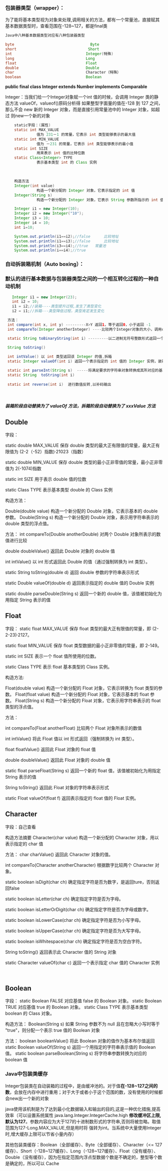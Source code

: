 ### 包装器类型（wrapper）：

​	为了能将基本类型视为对象来处理,调用相关的方法，都有一个常量池，直接赋其基本数据类型时，查看范围在-128~127，都是final类

```java
Java中八种基本数据类型对应有八种包装器类型

byte                        		  Byte
short            					 Short
int 								Integer(特殊)
long 								Long
float								Float
double								Double
char								Character（特殊）
boolean								Boolean
```

**public final class Integer extends Number implements Comparable<Integer>** 

Integer：当我们给一个Integer对象赋一个int 值的时候，会调用 Integer 类的静态方法 valueOf，valueof()原码分析得
	 如果整型字面量的值在-128 到 127 之间，那么不会 new 新的 Integer 对象，而是直接引用常量池中的 Integer 对象，如超过 则new一个新的对象

```java
	static字段：(属性)
	static int MAX_VALUE 
	          值为 231－1 的常量，它表示 int 类型能够表示的最大值
	static int MIN_VALUE 
	          值为 －231 的常量，它表示 int 类型能够表示的最小值 
	static int SIZE 
	          用来表示 int 值的比特位数
	static Class<Integer> TYPE 
	          表示基本类型 int 的 Class 实例
```


​		
```java
	构造方法
	Integer(int value) 
	          构造一个新分配的 Integer 对象，它表示指定的 int 值
	Integer(String s) 
	          构造一个新分配的 Integer 对象，它表示 String 参数所指示的 int 值

	Integer i1 = new Integer(10);
	Integer i2 = new Integer("10");
	Integer i3 = 10;
	Integer i4 = 10;
	int i=10;

	System.out.println(i1==i2);//false  	比较地址
	System.out.println(i1==i3);//false   	比较地址
	System.out.println(i3==i4);//true	常量池
	System.out.println(i==i4);//true
```



### 自动拆装箱机制（Auto boxing）：

### 默认的进行基本数据与包装器类型之间的一个相互转化过程的一种自动机制

```java
​	Integer i1 = new Integer(23);
​	int i2 = 10;
​	i1 = i2;//装箱----类型提升过程,发生了类型变化
​	i2 = i1;//拆箱---类型降低过程，类型肯定发生变化
```




```java
 方法：
 int compare(int x, int y) ---------X>Y 返回1，等于返回0，小于返回 -1
 int compareTo(Integer anotherInteger) ----比较两个Integer对象的大小，调用compare方法

 static String toBinaryString(int i) ---------以二进制无符号整数形式返回一个整数参数的字符串表示形式
 
 String	toString()

 int intValue() 以 int 类型返回该 Integer 的值,拆箱
 static Integer valueOf(int i) 返回一个表示指定的 int 值的 Integer 实例，装箱

 static int parseInt(String s)  -----将满足要求的字符串对象转换成其所对应的基本数据类型
 static String	toString(int i)
 
 static int reverse(int i)  进行数值反转,以补码输出
```

​	 

##### 装箱阶段自动替换为了 valueOf 方法，拆箱阶段自动替换为了 xxxValue 方法



## Double 

字段：
	
static double MAX_VALUE 
          保存 double 类型的最大正有限值的常量，最大正有限值为 (2-2（-52）指数)·21023（指数）

static double MIN_VALUE 
          保存 double 类型的最小正非零值的常量，最小正非零值为 2(-1074)指数

static int SIZE 
          用于表示 double 值的位数

static Class<Double> TYPE 
          表示基本类型 double 的 Class 实例


构造方法：

Double(double value) 
          构造一个新分配的 Double 对象，它表示基本的 double 参数。 
Double(String s) 
          构造一个新分配的 Double 对象，表示用字符串表示的 double 类型的浮点值。 

方法：
int compareTo(Double anotherDouble) 
          对两个 Double 对象所表示的数值进行比较

double doubleValue() 
          返回此 Double 对象的 double 值 

int intValue() 
          以 int 形式返回此 Double 的值（通过强制转换为 int 类型）。 

static String toString(double d) 
          返回 double 参数的字符串表示形式 

static Double valueOf(double d) 
          返回表示指定的 double 值的 Double 实例 

static double parseDouble(String s) 
          返回一个新的 double 值，该值被初始化为用指定 String 表示的值 



## Float

字段：
static float MAX_VALUE 
          保存 float 类型的最大正有限值的常量，即 (2-2-23)·2127。 

static float MIN_VALUE 
          保存 float 类型数据的最小正非零值的常量，即 2-149。 

static int SIZE 
          表示一个 float 值所使用的位数。 

static Class<Float> TYPE 
          表示 float 基本类型的 Class 实例。 

构造方法:

Float(double value) 
          构造一个新分配的 Float 对象，它表示转换为 float 类型的参数。 
Float(float value) 
          构造一个新分配的 Float 对象，它表示基本的 float 参数。 
Float(String s) 
          构造一个新分配的 Float 对象，它表示用字符串表示的 float 类型的浮点值。 

方法：

 int compareTo(Float anotherFloat) 
          比较两个 Float 对象所表示的数值 

 int intValue() 
          将此 Float 值以 int 形式返回（强制转换为 int 类型）。 

 float floatValue() 
          返回此 Float 对象的 float 值 

 double doubleValue() 
          返回此 Float 对象的 double 值 

 static float parseFloat(String s) 
          返回一个新的 float 值，该值被初始化为用指定 String 表示的值

 String toString() 
          返回此 Float 对象的字符串表示形式 

static Float valueOf(float f) 
          返回表示指定的 float 值的 Float 实例。 





## Character

字段：自己查看

构造方法摘要 
Character(char value)
          构造一个新分配的 Character 对象，用以表示指定的 char 值

方法：
char charValue() 
          返回此 Character 对象的值。 

int compareTo(Character anotherCharacter) 
          根据数字比较两个 Character 对象。 

static boolean isDigit(char ch) 
          确定指定字符是否为数字，是返回ture，否则返回false

static boolean isLetter(char ch) 
          确定指定字符是否为字母。 

static boolean isLetterOrDigit(char ch) 
          确定指定字符是否为字母或数字。 

static boolean isLowerCase(char ch) 
          确定指定字符是否为小写字母。 

static boolean isUpperCase(char ch) 
          确定指定字符是否为大写字母。 

static boolean isWhitespace(char ch) 
          确定指定字符是否为空白字符。  

String toString() 
          返回表示此 Character 值的 String 对象

static Character valueOf(char c) 
          返回一个表示指定 char 值的 Character 实例 

​	 

## Boolean 

字段：
	static Boolean FALSE 
          对应基值 false 的 Boolean 对象。 
	static Boolean TRUE 
          对应基值 true 的 Boolean 对象。 
	static Class<Boolean> TYPE 
	   表示基本类型 boolean 的 Class 对象。 

构造方法：
Boolean(String s) 
          如果 String 参数不为 null 且在忽略大小写时等于 "true"，则分配一个表示 true 值的 Boolean 对象

方法：
boolean booleanValue() 
          将此 Boolean 对象的值作为基本布尔值返回
static Boolean valueOf(String s) 
          返回一个用指定的字符串表示值的 Boolean 值。 
static boolean parseBoolean(String s) 
          将字符串参数转换为对应的 boolean 值 

### Java中包装类缓存

Integer包装类在自动装箱的过程中，是由缓冲池的。对于值**在-128~127之间的数**，会放在内存中进行重用；对于大于或者小于这个范围的数，没有使用的时候都会new出一个新的对象

java使用该机制是为了达到最小化数据输入和输出的目的,这是一种优化措施,提高效率（可以设置系统属性 java.lang.Integer.IntegerCache.high **修改缓冲区上限,默认为127**。参数内容应为大于127的十进制数形式的字符串,否则将被忽略。取值范围为127-Long.MAX_VALUE,但是用时将 强转为int。当系统中大量使用Integer时,增大缓存上限可以节省小量内存）

其他包装类缓存：Boolean（全部缓存）、Byte（全部缓存）、Character（<= 127缓存）、Short（-128~127缓存）、Long（-128~127缓存）、Float（没有缓存）、Double（没有缓存），因为在指定范围内浮点型数据个数是不确定的，整型等个数是确定的，所以可以 Cache









​	 
​	 
​	 
​	 